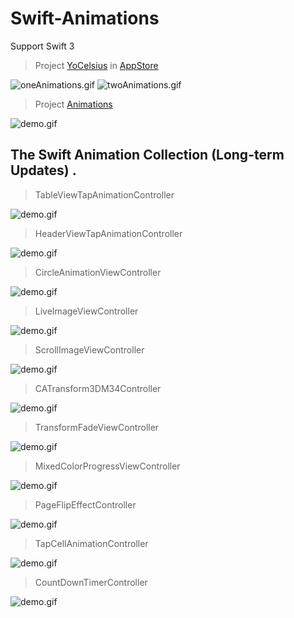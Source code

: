 # Swift-Animations

Support Swift 3

> Project [YoCelsius](https://github.com/YouXianMing/YoCelsius)  in [AppStore](https://itunes.apple.com/us/app/yocelsius/id967721892?l=zh&ls=1&mt=8) 

![oneAnimations.gif](http://images.cnitblog.com/blog2015/607542/201504/211608037347783.gif) ![twoAnimations.gif](http://images.cnitblog.com/blog2015/607542/201504/211608153124546.gif) 

> Project [Animations](https://github.com/YouXianMing/Animations)

![demo.gif](http://images2015.cnblogs.com/blog/607542/201604/607542-20160419090223820-1448725903.gif)

## The Swift Animation Collection (Long-term Updates) . 

> TableViewTapAnimationController

![demo.gif](http://images2015.cnblogs.com/blog/607542/201608/607542-20160807105426965-81586755.gif)

> HeaderViewTapAnimationController

![demo.gif](http://images2015.cnblogs.com/blog/607542/201608/607542-20160809234008496-1397243204.gif)

> CircleAnimationViewController

![demo.gif](http://images2015.cnblogs.com/blog/607542/201608/607542-20160816221026062-1763963823.gif)

> LiveImageViewController

![demo.gif](http://images2015.cnblogs.com/blog/607542/201608/607542-20160817221622078-423278683.gif)

> ScrollImageViewController

![demo.gif](http://images2015.cnblogs.com/blog/607542/201608/607542-20160818223221953-1452409372.gif)

> CATransform3DM34Controller

![demo.gif](http://images2015.cnblogs.com/blog/607542/201608/607542-20160819135653140-1119271580.gif)

> TransformFadeViewController

![demo.gif](http://images2015.cnblogs.com/blog/607542/201608/607542-20160821151851980-77360350.gif)

> MixedColorProgressViewController

![demo.gif](http://images2015.cnblogs.com/blog/607542/201608/607542-20160821204937167-1897716495.gif)

> PageFlipEffectController

![demo.gif](http://images2015.cnblogs.com/blog/607542/201608/607542-20160822142825151-534854387.gif)

> TapCellAnimationController

![demo.gif](http://images2015.cnblogs.com/blog/607542/201609/607542-20160901180633574-730564160.gif)

> CountDownTimerController

![demo.gif](http://images2015.cnblogs.com/blog/607542/201609/607542-20160904171759124-116858550.gif)
